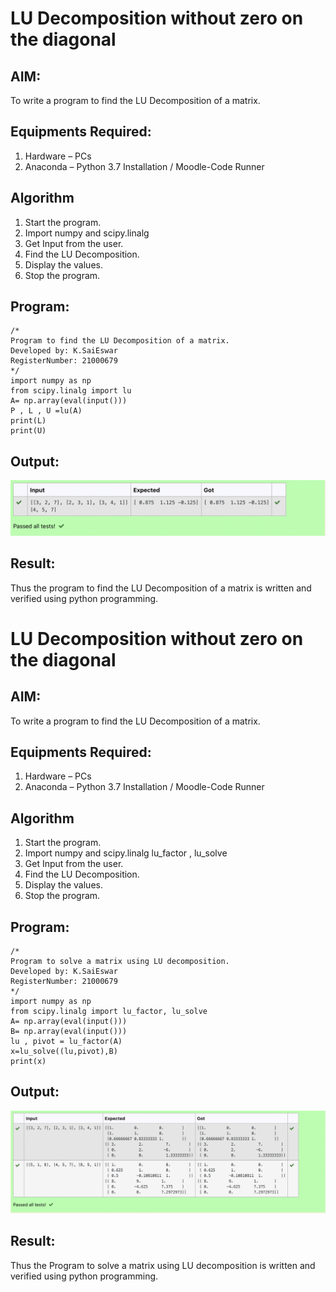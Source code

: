 # LU Decomposition without zero on the diagonal

## AIM:
To write a program to find the LU Decomposition of a matrix.

## Equipments Required:
1. Hardware – PCs
2. Anaconda – Python 3.7 Installation / Moodle-Code Runner

## Algorithm
1. Start the program.
2. Import numpy and scipy.linalg
3. Get Input from the user.
4. Find the LU Decomposition.
5. Display the values.
6. Stop the program.

## Program:
~~~
/*
Program to find the LU Decomposition of a matrix.
Developed by: K.SaiEswar
RegisterNumber: 21000679
*/
import numpy as np
from scipy.linalg import lu
A= np.array(eval(input()))
P , L , U =lu(A)
print(L)
print(U)
~~~

## Output:
![lu decomposition](./lu1.png)


## Result:
Thus the program to find the LU Decomposition of a matrix is written and verified using python programming.


# LU Decomposition without zero on the diagonal

## AIM:
To write a program to find the LU Decomposition of a matrix.

## Equipments Required:
1. Hardware – PCs
2. Anaconda – Python 3.7 Installation / Moodle-Code Runner

## Algorithm
1. Start the program.
2. Import numpy and scipy.linalg lu_factor , lu_solve
3. Get Input from the user.
4. Find the LU Decomposition.
5. Display the values.
6. Stop the program.

## Program:
~~~
/*
Program to solve a matrix using LU decomposition.
Developed by: K.SaiEswar
RegisterNumber: 21000679
*/
import numpy as np
from scipy.linalg import lu_factor, lu_solve
A= np.array(eval(input()))
B= np.array(eval(input()))
lu , pivot = lu_factor(A)
x=lu_solve((lu,pivot),B)
print(x)
~~~

## Output:
![lu decomposition](./lu2.png)


## Result:
Thus the Program to solve a matrix using LU decomposition is written and verified using python programming.